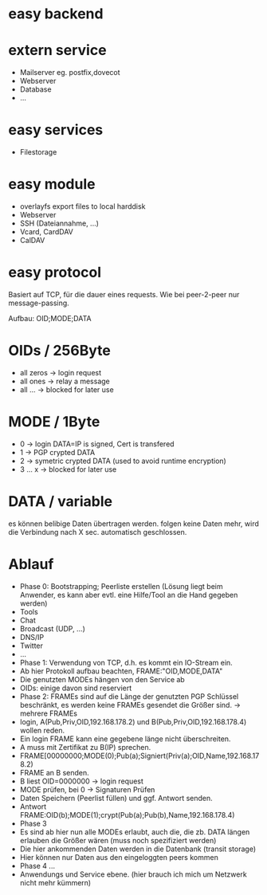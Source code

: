 easy backend
============

extern service
==============
* Mailserver eg. postfix,dovecot
* Webserver
* Database
* ...

easy services
=============
* Filestorage


easy module
============
* overlayfs export files to local harddisk
* Webserver
* SSH (Dateiannahme, ...)
* Vcard, CardDAV
* CalDAV


easy protocol
=============
Basiert auf TCP, für die dauer eines requests.
Wie bei peer-2-peer nur message-passing.

Aufbau: OID;MODE;DATA

OIDs / 256Byte
====
* all zeros  -> login request
* all ones -> relay a message
* all ... -> blocked for later use


MODE / 1Byte
====
* 0 -> login DATA=IP is signed, Cert is transfered
* 1 -> PGP crypted DATA
* 2 -> symetric crypted DATA (used to avoid runtime encryption)
* 3 ... x -> blocked for later use

DATA / variable
====
es können belibige Daten übertragen werden.
folgen keine Daten mehr, wird die Verbindung nach X sec. automatisch geschlossen.



Ablauf
======
* Phase 0: Bootstrapping; Peerliste erstellen (Lösung liegt beim Anwender, es kann aber evtl. eine Hilfe/Tool an die Hand gegeben werden)
 * Tools
  * Chat
  * Broadcast (UDP, ...)
  * DNS/IP
  * Twitter
  * ...
* Phase 1: Verwendung von TCP, d.h. es kommt ein IO-Stream ein.
 * Ab hier Protokoll aufbau beachten, FRAME:"OID,MODE,DATA"
 * Die genutzten MODEs hängen von den Service ab
 * OIDs: einige davon sind reserviert
* Phase 2: FRAMEs sind auf die Länge der genutzten PGP Schlüssel beschränkt, es werden keine FRAMEs gesendet die Größer sind. -> mehrere FRAMEs
 * login, A(Pub,Priv,OID,192.168.178.2) und B(Pub,Priv,OID,192.168.178.4) wollen reden.
 * Ein login FRAME kann eine gegebene länge nicht überschreiten.
 * A muss mit Zertifikat zu B(IP) sprechen.
  * FRAME[00000000;MODE(0);Pub(a);Signiert(Priv(a);OID,Name,192.168.178.2)
  * FRAME an B senden.
 * B liest OID=0000000 -> login request
  * MODE prüfen, bei 0 -> Signaturen Prüfen
  * Daten Speichern (Peerlist füllen) und ggf. Antwort senden. 
  * Antwort FRAME:OID(b);MODE(1);crypt(Pub(a);Pub(b),Name,192.168.178.4)
* Phase 3
 * Es sind ab hier nun alle MODEs erlaubt, auch die, die zb. DATA längen erlauben die Größer wären (muss noch spezifiziert werden)
 * Die hier ankommenden Daten werden in die Datenbank (transit storage)
 * Hier können nur Daten aus den eingeloggten peers kommen
* Phase 4 ...
 * Anwendungs und Service ebene. (hier brauch ich mich um Netzwerk nicht mehr kümmern)
 
